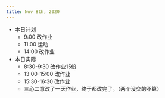 ```yaml
---
title: Nov 8th, 2020
---
```


- 本日计划
    - 9:00 改作业
    - 11:00 运动
    - 14:00 改作业
- 本日实际
    - 8:30-9:30 改作业15份
    - 13:00-15:00 改作业
    - 15:30-16:30 改作业
    - 三心二意改了一天作业，终于都改完了。（两个没交的不算）